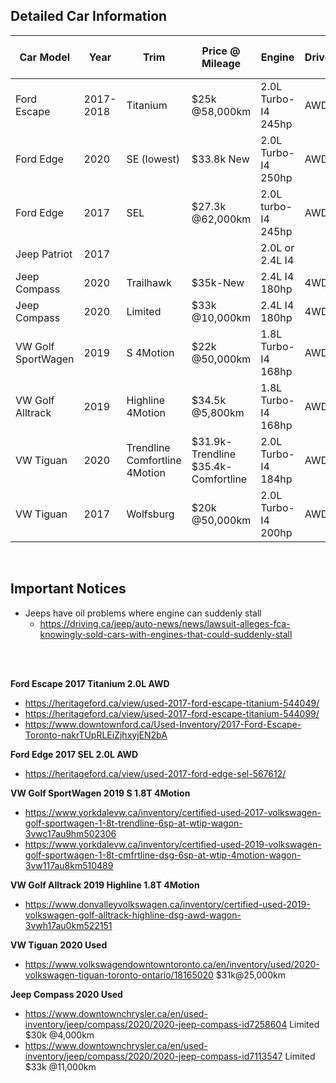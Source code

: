 ## Detailed Car Information

Car Model | Year | Trim | Price @ Mileage | Engine | Drive | Fuel Economy | 0-100/0-60 | Look
--- | --- | --- | --- | --- | --- | --- | --- | ---
Ford Escape | 2017-2018 | Titanium | $25k @58,000km | 2.0L Turbo-I4 245hp | AWD | 11.5/8.7 | -/7.2 | 3/5
Ford Edge | 2020 | SE (lowest) | $33.8k New | 2.0L Turbo-I4 250hp | AWD | 11.4/8.3 | -/6.8-7.5 | 3/5
Ford Edge | 2017 | SEL | $27.3k @62,000km | 2.0L turbo-I4 245hp | AWD | 11.9/8.6 | -/8.3 | 3/5
Jeep Patriot | 2017 | | | 2.0L or 2.4L I4 | | | -/9.6 | 4/5
Jeep Compass | 2020 | Trailhawk | $35k-New | 2.4L I4 180hp | 4WD | 10.8/7.8 | -/10.1 | 3/5
Jeep Compass | 2020 | Limited | $33k @10,000km | 2.4L I4 180hp | 4WD | 10.8/7.8 | -/10.1 | 3/5
VW Golf SportWagen | 2019 | S 4Motion | $22k @50,000km | 1.8L Turbo-I4 168hp | AWD | 10.8/8.1 | -/7.0 | 2/5
VW Golf Alltrack | 2019 | Highline 4Motion | $34.5k @5,800km | 1.8L Turbo-I4 168hp | AWD | 10.7/8.0 | -/7.5 | 2/5
VW Tiguan | 2020 | Trendline Comfortline 4Motion | $31.9k-Trendline $35.4k-Comfortline | 2.0L Turbo-I4 184hp | AWD | 11.5/8.7 | -/9.5 | 3/5
VW Tiguan | 2017 | Wolfsburg | $20k @50,000km | 2.0L Turbo-I4 200hp | AWD | 12.0/10.0 | -/7.5 | 3/5

<br />

## Important Notices

* Jeeps have oil problems where engine can suddenly stall
  * https://driving.ca/jeep/auto-news/news/lawsuit-alleges-fca-knowingly-sold-cars-with-engines-that-could-suddenly-stall


<br />
<br />

**Ford Escape 2017 Titanium 2.0L AWD**
* https://heritageford.ca/view/used-2017-ford-escape-titanium-544049/
* https://heritageford.ca/view/used-2017-ford-escape-titanium-544099/
* https://www.downtownford.ca/Used-Inventory/2017-Ford-Escape-Toronto-nakrTUpRLEiZjhxyjEN2bA

**Ford Edge 2017 SEL 2.0L AWD**
* https://heritageford.ca/view/used-2017-ford-edge-sel-567612/

**VW Golf SportWagen 2019 S 1.8T 4Motion**
* https://www.yorkdalevw.ca/inventory/certified-used-2017-volkswagen-golf-sportwagen-1-8t-trendline-6sp-at-wtip-wagon-3vwc17au9hm502306
* https://www.yorkdalevw.ca/inventory/certified-used-2019-volkswagen-golf-sportwagen-1-8t-cmfrtline-dsg-6sp-at-wtip-4motion-wagon-3vw117au8km510489

**VW Golf Alltrack 2019 Highline 1.8T 4Motion**
* https://www.donvalleyvolkswagen.ca/inventory/certified-used-2019-volkswagen-golf-alltrack-highline-dsg-awd-wagon-3vwh17au0km522151

**VW Tiguan 2020 Used**
* https://www.volkswagendowntowntoronto.ca/en/inventory/used/2020-volkswagen-tiguan-toronto-ontario/18165020 $31k@25,000km

**Jeep Compass 2020 Used**
* https://www.downtownchrysler.ca/en/used-inventory/jeep/compass/2020/2020-jeep-compass-id7258604 Limited $30k @4,000km
* https://www.downtownchrysler.ca/en/used-inventory/jeep/compass/2020/2020-jeep-compass-id7113547 Limited $33k @11,000km

